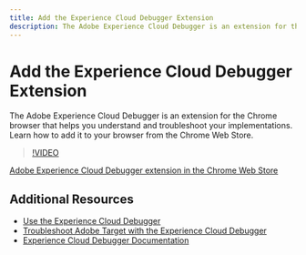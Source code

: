 ```yaml
---
title: Add the Experience Cloud Debugger Extension
description: The Adobe Experience Cloud Debugger is an extension for the Chrome browser to help you understand and troubleshoot your implementations. Learn how to add it to your browser.
---
```


# Add the Experience Cloud Debugger Extension

The Adobe Experience Cloud Debugger is an extension for the Chrome browser that helps you understand and troubleshoot your implementations. Learn how to add it to your browser from the Chrome Web Store.

>[!VIDEO](https://video.tv.adobe.com/v/23114/?quality=12)

[Adobe Experience Cloud Debugger extension in the Chrome Web Store](https://chrome.google.com/webstore/detail/adobe-experience-cloud-de/ocdmogmohccmeicdhlhhgepeaijenapj)

## Additional Resources

* [Use the Experience Cloud Debugger](use-the-experience-cloud-debugger.md)
* [Troubleshoot Adobe Target with the Experience Cloud Debugger](https://experienceleague.adobe.com/docs/target-learn/tutorials/troubleshooting/troubleshoot-with-the-experience-cloud-debugger.html)
* [Experience Cloud Debugger Documentation](https://experienceleague.adobe.com/docs/debugger/using/experience-cloud-debugger.html)